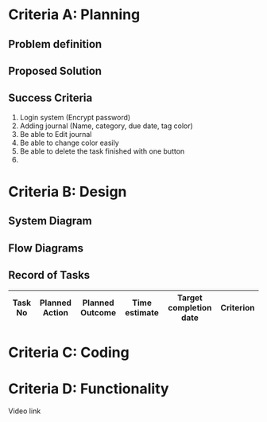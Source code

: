 # Criteria A: Planning

## Problem definition



## Proposed Solution




## Success Criteria
1. Login system (Encrypt password)
2. Adding journal (Name, category, due date, tag color)
3. Be able to Edit journal
4. Be able to change color easily
5. Be able to delete the task finished with one button
6. 


# Criteria B: Design

## System Diagram

## Flow Diagrams

## Record of Tasks
| Task No | Planned Action                                                | Planned Outcome                                                                                                 | Time estimate | Target completion date | Criterion |
|---------|---------------------------------------------------------------|-----------------------------------------------------------------------------------------------------------------|---------------|------------------------|-----------|



# Criteria C: Coding


# Criteria D: Functionality 
Video link
